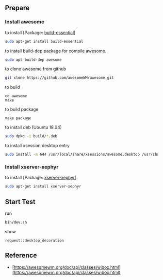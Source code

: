 
## Prepare

### Install awesome

to install [Package: [build-essential](https://packages.ubuntu.com/bionic/build-essential)]

``` sh
sudo apt-get install build-essential
```

to install build-dep package for compile awesome.

``` sh
sudo apt build-dep awesome
```

to clone awesome from github

``` sh
git clone https://github.com/awesomeWM/awesome.git
```

to build

```
cd awesome
make
```

to build package

```
make package
```

to install deb (Ubuntu 18.04)

``` sh
sudo dpkg -i build/*.deb
```

to install xsession desktop entry

```sh
sudo install -m 644 /usr/local/share/xsessions/awesome.desktop /usr/share/xsessions/awesome.desktop
```

### Install xserver-xephyr

to install [Package: [xserver-xephyr](https://packages.ubuntu.com/bionic/xserver-xephyr)].

``` sh
sudo apt-get install xserver-xephyr
```

## Start Test

run

``` sh
bin/dev.sh
```

show

```
request::desktop_decoration
```

## Reference

* [https://awesomewm.org/doc/api/classes/wibox.html](https://awesomewm.org/doc/api/classes/wibox.html)
